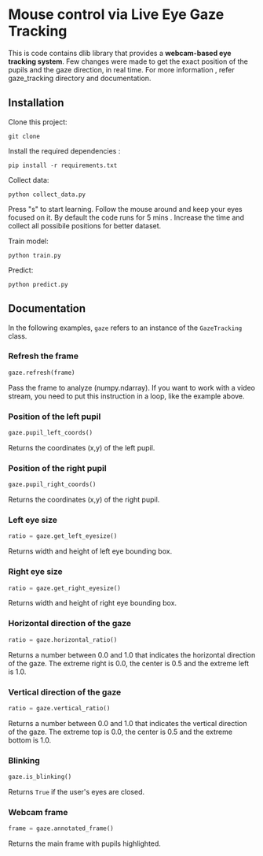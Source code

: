 # Mouse control via Live Eye Gaze Tracking

This is code contains dlib library that provides a **webcam-based eye tracking system**. Few changes were made to get the exact position of the pupils and the gaze direction, in real time. For more information , refer gaze_tracking directory and documentation.


## Installation

Clone this project:

```
git clone 
```

Install the required dependencies :

```
pip install -r requirements.txt
```

Collect data:

```
python collect_data.py
```
Press "s" to start learning. Follow the mouse around and keep your eyes focused on it. By default the code runs for 5 mins . Increase the time and collect all possibile positions for better dataset.

Train model:

```
python train.py
```
Predict:

```
python predict.py
```
## Documentation

In the following examples, `gaze` refers to an instance of the `GazeTracking` class.

### Refresh the frame

```python
gaze.refresh(frame)
```

Pass the frame to analyze (numpy.ndarray). If you want to work with a video stream, you need to put this instruction in a loop, like the example above.

### Position of the left pupil

```python
gaze.pupil_left_coords()
```

Returns the coordinates (x,y) of the left pupil.

### Position of the right pupil

```python
gaze.pupil_right_coords()
```

Returns the coordinates (x,y) of the right pupil.

### Left eye size

```python
ratio = gaze.get_left_eyesize()
```

Returns width and height of left eye bounding box.

### Right eye size

```python
ratio = gaze.get_right_eyesize()
```

Returns width and height of right eye bounding box.

### Horizontal direction of the gaze

```python
ratio = gaze.horizontal_ratio()
```

Returns a number between 0.0 and 1.0 that indicates the horizontal direction of the gaze. The extreme right is 0.0, the center is 0.5 and the extreme left is 1.0.

### Vertical direction of the gaze

```python
ratio = gaze.vertical_ratio()
```

Returns a number between 0.0 and 1.0 that indicates the vertical direction of the gaze. The extreme top is 0.0, the center is 0.5 and the extreme bottom is 1.0.

### Blinking

```python
gaze.is_blinking()
```

Returns `True` if the user's eyes are closed.

### Webcam frame

```python
frame = gaze.annotated_frame()
```

Returns the main frame with pupils highlighted.

